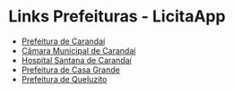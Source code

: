 <!DOCTYPE html>
<html lang="pt-BR">
<head>
    <meta charset="UTF-8">
    <meta name="viewport" content="width=device-width, initial-scale=1.0">
    <title>Links Prefeituras - LicitaApp</title>
</head>
<body>
    <h1>Links Prefeituras - LicitaApp</h1>
    <ul>
        <li><a href="https://carandai.licitapp.com.br/" target="_blank">Prefeitura de Carandaí</a></li>
        <li><a href="https://camaradecarandai.licitapp.com.br/" target="_blank">Câmara Municipal de Carandaí</a></li>
        <li><a href="https://hospitalcarandai.licitapp.com.br/" target="_blank">Hospital Santana de Carandaí</a></li>
        <li><a href="https://casagrande.licitapp.com.br//" target="_blank">Prefeitura de Casa Grande</a></li>
        <li><a href="https://queluzito.licitapp.com.br//" target="_blank">Prefeitura de Queluzito</a></li>
        <!-- Adicione mais itens da lista conforme necessário -->
    </ul>
</body>
</html>
